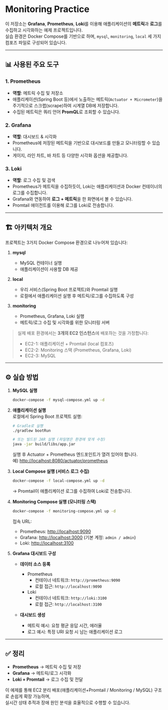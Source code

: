 # Monitoring Practice

이 저장소는 **Grafana**, **Prometheus**, **Loki**를 이용해 애플리케이션의 **메트릭**과 **로그**를 수집하고 시각화하는 예제 프로젝트입니다.  
실습 환경은 Docker Compose를 기반으로 하며, `mysql`, `monitoring`, `local` 세 가지 컴포즈 파일로 구성되어 있습니다.

---

## 📊 사용된 주요 도구

### 1. Prometheus
- **역할**: 메트릭 수집 및 저장소  
- 애플리케이션(Spring Boot 등)에서 노출하는 메트릭(`Actuator + Micrometer`)을 주기적으로 스크랩(scrape)하여 시계열 DB에 저장합니다.  
- 수집된 메트릭은 쿼리 언어 **PromQL**로 조회할 수 있습니다.

### 2. Grafana
- **역할**: 대시보드 & 시각화  
- Prometheus에 저장된 메트릭을 기반으로 대시보드를 만들고 모니터링할 수 있습니다.  
- 게이지, 라인 차트, 바 차트 등 다양한 시각화 옵션을 제공합니다.

### 3. Loki
- **역할**: 로그 수집 및 검색  
- Prometheus가 메트릭을 수집하듯이, Loki는 애플리케이션과 Docker 컨테이너의 로그를 수집합니다.  
- Grafana와 연동하여 **로그 + 메트릭**을 한 화면에서 볼 수 있습니다.  
- Promtail 에이전트를 이용해 로그를 Loki로 전송합니다.

---

## 🏗️ 아키텍처 개요

프로젝트는 3가지 Docker Compose 환경으로 나누어져 있습니다:

1. **mysql**
   - MySQL 컨테이너 실행
   - 애플리케이션이 사용할 DB 제공

2. **local**
   - 우리 서비스(Spring Boot 프로젝트)와 Promtail 실행
   - 로컬에서 애플리케이션 실행 후 메트릭/로그를 수집하도록 구성

3. **monitoring**
   - Prometheus, Grafana, Loki 실행
   - 메트릭/로그 수집 및 시각화를 위한 모니터링 서버

> 실제 배포 환경에서는 **3개의 EC2 인스턴스**에 배포하는 것을 가정합니다:
> - EC2-1: 애플리케이션 + Promtail (local 컴포즈)
> - EC2-2: Monitoring 스택 (Prometheus, Grafana, Loki)
> - EC2-3: MySQL

---

## ⚙️ 실습 방법

1. **MySQL 실행**
   ```bash
   docker-compose -f mysql-compose.yml up -d
   ```

2. **애플리케이션 실행**  
   로컬에서 Spring Boot 프로젝트 실행:
   ```bash
   # Gradle로 실행
   ./gradlew bootRun

   # 또는 빌드된 JAR 실행 (파일명은 환경에 맞게 수정)
   java -jar build/libs/app.jar
   ```
   실행 후 Actuator + Prometheus 엔드포인트가 열려 있어야 합니다.  
   예) [http://localhost:8080/actuator/prometheus](http://localhost:8080/actuator/prometheus)

3. **Local Compose 실행 (서비스 로그 수집)**
   ```bash
   docker-compose -f local-compose.yml up -d
   ```
   → Promtail이 애플리케이션 로그를 수집하여 Loki로 전송합니다.

4. **Monitoring Compose 실행 (모니터링 스택)**
   ```bash
   docker-compose -f monitoring-compose.yml up -d
   ```

   접속 URL:
   - Prometheus: [http://localhost:9090](http://localhost:9090)  
   - Grafana: [http://localhost:3000](http://localhost:3000) (기본 계정: `admin / admin`)  
   - Loki: [http://localhost:3100](http://localhost:3100)

5. **Grafana 대시보드 구성**
   - **데이터 소스 등록**
     - Prometheus  
       - 컨테이너 네트워크: `http://prometheus:9090`  
       - 로컬 접근: `http://localhost:9090`
     - Loki  
       - 컨테이너 네트워크: `http://loki:3100`  
       - 로컬 접근: `http://localhost:3100`

   - **대시보드 생성**
     - 메트릭 예시: 요청 평균 응답 시간, 에러율  
     - 로그 예시: 특정 URI 요청 시 남는 애플리케이션 로그

---

## ✅ 정리

- **Prometheus** → 메트릭 수집 및 저장  
- **Grafana** → 메트릭/로그 시각화  
- **Loki + Promtail** → 로그 수집 및 전달  

이 예제를 통해 EC2 분리 배포(애플리케이션+Promtail / Monitoring / MySQL) 구조로 손쉽게 확장 가능하며,  
실시간 상태 추적과 장애 원인 분석을 효율적으로 수행할 수 있습니다.
